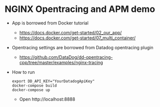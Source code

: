 # NGINX Opentracing and APM demo

- App is borrowed from Docker tutorial
  - https://docs.docker.com/get-started/02_our_app/
  - https://docs.docker.com/get-started/07_multi_container/

- Opentracing settings are borrowed from Datadog opentracing plugin
  - https://github.com/DataDog/dd-opentracing-cpp/tree/master/examples/nginx-tracing

- How to run
  ```
  export DD_API_KEY="YourDatadogApiKey"
  docker-compose build
  docker-compose up
  ```
  - Open http://localhost:8888